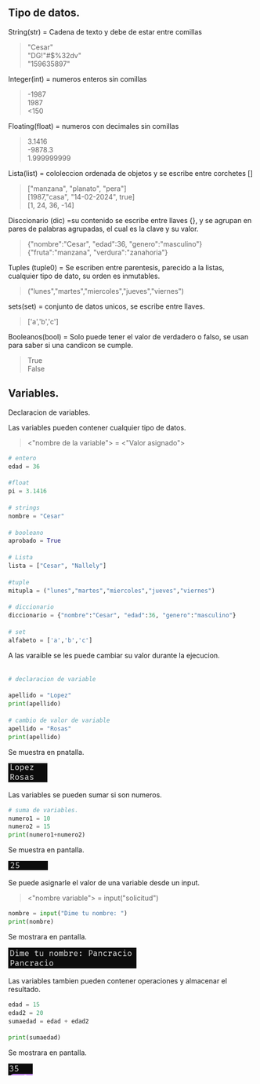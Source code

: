 ## Tipo de datos.

String(str) = Cadena de texto y debe de estar entre comillas

> "Cesar"   
> "DG!"#$%32dv"  
> "159635897"

Integer(int) = numeros enteros sin comillas

> -1987  
> 1987  
> <150

Floating(float) = numeros con decimales sin comillas

> 3.1416   
> -9878.3    
> 1.999999999

Lista(list) = cololeccion ordenada de objetos y se escribe entre corchetes []  

> ["manzana", "planato", "pera"]  
> [1987,"casa", "14-02-2024", true]  
> [1, 24, 36, -14]

Disccionario (dic) =su contenido se escribe entre llaves {}, y se agrupan en pares de palabras agrupadas, el cual es la clave y su valor.

> {"nombre":"Cesar", "edad":36, "genero":"masculino"}  
> {"fruta":"manzana", "verdura":"zanahoria"}

Tuples (tuple0) = Se escriben entre parentesis, parecido a la listas, cualquier tipo de dato, su orden es inmutables. 

> ("lunes","martes","miercoles","jueves","viernes")

sets(set) = conjunto de datos unicos, se escribe entre llaves.

> ['a','b','c']

Booleanos(bool) = Solo puede tener el valor de verdadero o falso, se usan para saber si una candicon se cumple.

> True  
> False

## Variables.

Declaracion de variables.

Las variables pueden contener cualquier tipo de datos.

> <"nombre de la variable"> = <"Valor asignado">

``` py
# entero
edad = 36

#float
pi = 3.1416

# strings
nombre = "Cesar"

# booleano
aprobado = True

# Lista
lista = ["Cesar", "Nallely"]

#tuple
mitupla = ("lunes","martes","miercoles","jueves","viernes")

# diccionario
diccionario = {"nombre":"Cesar", "edad":36, "genero":"masculino"}

# set 
alfabeto = ['a','b','c']

```

A las varaible se les puede cambiar su valor durante la ejecucion. 

```py

# declaracion de variable 

apellido = "Lopez"
print(apellido)

# cambio de valor de variable
apellido = "Rosas"
print(apellido)

```
Se muestra en pnatalla.

![alt text](img/variables.png)

Las variables se pueden sumar si son numeros.

```py
# suma de variables.
numero1 = 10
numero2 = 15
print(numero1+numero2)

```
Se muestra en pantalla.

![alt text](img/suma.png)


Se puede asignarle el valor de una variable desde un input.

> <"nombre variable"> = input("solicitud")

```py
nombre = input("Dime tu nombre: ")
print(nombre)

```

Se mostrara en pantalla.

![alt text](img/ninput.png)

Las variables tambien pueden contener operaciones y almacenar el resultado.

```py
edad = 15
edad2 = 20
sumaedad = edad + edad2

print(sumaedad)
```
Se mostrara en pantalla.

![alt text](img/sedad.png)